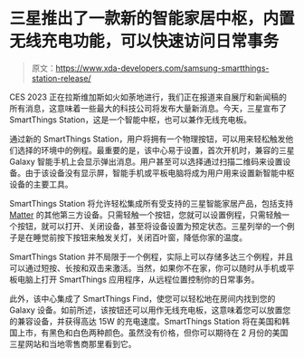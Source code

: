 # 三星推出了一款新的智能家居中枢，内置无线充电功能，可以快速访问日常事务

> 原文：<https://www.xda-developers.com/samsung-smartthings-station-release/>

CES 2023 正在拉斯维加斯如火如荼地进行，我们正在报道来自展厅和新闻稿的所有消息，这意味着一些最大的科技公司将发布大量新消息。今天，三星宣布了 SmartThings Station，这是一个智能中枢，也可以兼作无线充电板。

通过新的 SmartThings Station，用户将拥有一个物理按钮，可以用来轻松触发他们选择的环境中的例程。最重要的是，该中心易于设置，首次开机时，兼容的三星 Galaxy 智能手机上会显示弹出消息。用户甚至可以选择通过扫描二维码来设置设备。由于该设备没有显示屏，智能手机或平板电脑将成为用户用来设置新智能中枢设备的主要工具。

SmartThings Station 将允许轻松集成所有受支持的三星智能家居产品，包括支持 [Matter](https://www.xda-developers.com/matter/) 的其他第三方设备。只需轻触一个按钮，您就可以设置例程，只需轻触一个按钮，就可以打开、关闭设备，甚至将设备设置为预定状态。三星列举的一个例子是在睡觉前按下按钮来触发关灯，关闭百叶窗，降低你家的温度。

SmartThings Station 并不局限于一个例程，实际上可以存储多达三个例程，并且可以通过短按、长按和双击来激活。当然，如果你不在家，你可以随时从手机或平板电脑上打开 SmartThings 应用程序，从远程位置控制你的日常事务。

此外，该中心集成了 SmartThings Find，使您可以轻松地在房间内找到您的 Galaxy 设备。如前所述，该按钮还可以用作无线充电板，这意味着您可以放置您的兼容设备，并获得高达 15W 的充电速度。SmartThings Station 将在美国和韩国上市，有黑色和白色两种颜色。虽然没有价格，但你可以期待在 2 月份的美国三星网站和当地零售商那里看到它。